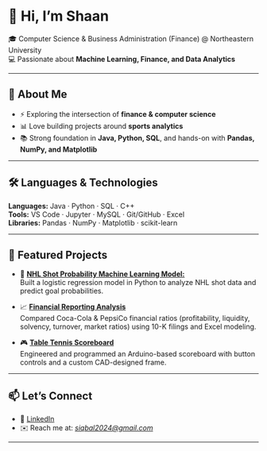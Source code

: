 # 👋 Hi, I’m Shaan  

🎓 Computer Science & Business Administration (Finance) @ Northeastern University  
💻 Passionate about **Machine Learning, Finance, and Data Analytics**  

---

## 🚀 About Me  
- ⚡ Exploring the intersection of **finance & computer science**  
- 📊 Love building projects around **sports analytics** 
- 📚 Strong foundation in **Java, Python, SQL**, and hands-on with **Pandas, NumPy, and Matplotlib**  

---

## 🛠️ Languages & Technologies  
**Languages:** Java · Python · SQL · C++  
**Tools:** VS Code · Jupyter · MySQL · Git/GitHub · Excel  
**Libraries:** Pandas · NumPy · Matplotlib · scikit-learn  

---

## 📂 Featured Projects  
- 🏒 [**NHL Shot Probability Machine Learning Model:**](https://github.com/siqbal21/NHL-Shot-Probability-Machine-Learning-Model.git)  
  Built a logistic regression model in Python to analyze NHL shot data and predict goal probabilities.  

- 📈 [**Financial Reporting Analysis**](https://github.com/siqbal21/Financial-Reporting-Analysis.git)  
  Compared Coca-Cola & PepsiCo financial ratios (profitability, liquidity, solvency, turnover, market ratios) using 10-K filings and Excel modeling.

- 🎮 [**Table Tennis Scoreboard**](https://github.com/siqbal21/Table-Tennis-Scoreboard.git)  
  Engineered and programmed an Arduino-based scoreboard with button controls and a custom CAD-designed frame.  

---

## 📫 Let’s Connect  
- 💼 [LinkedIn](www.linkedin.com/in/shaaniqbal21)  
- ✉️ Reach me at: *siqbal2024@gmail.com*

---

